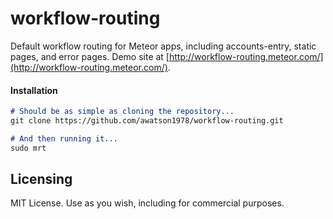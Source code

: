 workflow-routing
================

Default workflow routing for Meteor apps, including accounts-entry, static pages, and error pages.  Demo site at [http://workflow-routing.meteor.com/](http://workflow-routing.meteor.com/).


####  Installation  

````md
# Should be as simple as cloning the repository...  
git clone https://github.com/awatson1978/workflow-routing.git

# And then running it...
sudo mrt
````

Licensing
------------------------

MIT License. Use as you wish, including for commercial purposes.
